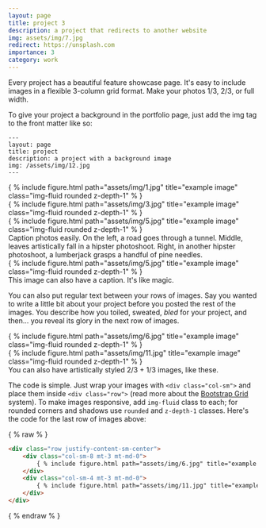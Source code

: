 ```yaml
---
layout: page
title: project 3
description: a project that redirects to another website
img: assets/img/7.jpg
redirect: https://unsplash.com
importance: 3
category: work
---
```


Every project has a beautiful feature showcase page.
It's easy to include images in a flexible 3-column grid format.
Make your photos 1/3, 2/3, or full width.

To give your project a background in the portfolio page, just add the img tag to the front matter like so:

    ---
    layout: page
    title: project
    description: a project with a background image
    img: /assets/img/12.jpg
    ---

<div class="row">
    <div class="col-sm mt-3 mt-md-0">
        { % include figure.html path="assets/img/1.jpg" title="example image" class="img-fluid rounded z-depth-1" % }
    </div>
    <div class="col-sm mt-3 mt-md-0">
        { % include figure.html path="assets/img/3.jpg" title="example image" class="img-fluid rounded z-depth-1" % }
    </div>
    <div class="col-sm mt-3 mt-md-0">
        { % include figure.html path="assets/img/5.jpg" title="example image" class="img-fluid rounded z-depth-1" % }
    </div>
</div>
<div class="caption">
    Caption photos easily. On the left, a road goes through a tunnel. Middle, leaves artistically fall in a hipster photoshoot. Right, in another hipster photoshoot, a lumberjack grasps a handful of pine needles.
</div>
<div class="row">
    <div class="col-sm mt-3 mt-md-0">
        { % include figure.html path="assets/img/5.jpg" title="example image" class="img-fluid rounded z-depth-1" % }
    </div>
</div>
<div class="caption">
    This image can also have a caption. It's like magic.
</div>

You can also put regular text between your rows of images.
Say you wanted to write a little bit about your project before you posted the rest of the images.
You describe how you toiled, sweated, *bled* for your project, and then... you reveal its glory in the next row of images.


<div class="row justify-content-sm-center">
    <div class="col-sm-8 mt-3 mt-md-0">
        { % include figure.html path="assets/img/6.jpg" title="example image" class="img-fluid rounded z-depth-1" % }
    </div>
    <div class="col-sm-4 mt-3 mt-md-0">
        { % include figure.html path="assets/img/11.jpg" title="example image" class="img-fluid rounded z-depth-1" % }
    </div>
</div>
<div class="caption">
    You can also have artistically styled 2/3 + 1/3 images, like these.
</div>


The code is simple.
Just wrap your images with `<div class="col-sm">` and place them inside `<div class="row">` (read more about the <a href="https://getbootstrap.com/docs/4.4/layout/grid/">Bootstrap Grid</a> system).
To make images responsive, add `img-fluid` class to each; for rounded corners and shadows use `rounded` and `z-depth-1` classes.
Here's the code for the last row of images above:

{ % raw % }
```html
<div class="row justify-content-sm-center">
    <div class="col-sm-8 mt-3 mt-md-0">
        { % include figure.html path="assets/img/6.jpg" title="example image" class="img-fluid rounded z-depth-1" % }
    </div>
    <div class="col-sm-4 mt-3 mt-md-0">
        { % include figure.html path="assets/img/11.jpg" title="example image" class="img-fluid rounded z-depth-1" % }
    </div>
</div>
```
{ % endraw % }
